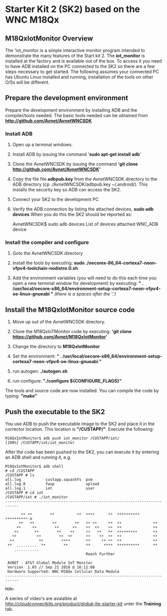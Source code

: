 # Starter Kit 2 (SK2) based on the WNC M18Qx 

## M18QxIotMonitor Overview
The 'iot_monitor is a simple interactive monitor program intended to demonstrate the many features of the Start kit 2.  The **iot_monitor** is installed at the factory
and is available out of the box.  To access it you need to have ADB installed on the PC connected to the SK2 so there are a few steps necessary to get
started.  The following assumes your connected PC has Ubuntu Linux installed and running, installation of the tools on other O/Ss will be different.

## Prepare the development environment
Prepare the development environment by installing ADB and the compiler/tools needed.  The basic tools needed can be obtained from **http://github.com/Avnet/AvnetWNCSDK**

### Install ADB
1. Open up a terminal windows.
2. Install ADB by issuing the command '**sudo apt-get install adb**'
3. Clone the AvnetWNCSDK by issuing the command **'git clone http://github.com/Avnet/AvnetWNCSDK'**
4. Copy the file file **adbpub.key** from the AvnetWNCSDK directory to the ADB directory (cp ./AvnetWNCSDK/adbpub.key ~/.android/).  This installs the security key so ADB can access the SK2.
5. Connect your SK2 to the development PC
6. Verify the ADB connection by listing the attached devices, **sudo adb devices** When you do this the SK2 should be reported as:

    AvnetWNCSDK$ sudo adb devices
    List of devices attached
    WNC_ADB	device

### Install the compiler and configure
1. Goto the AvnetWNCSDK directory

2. Install the tools by executing:  **sudo ./oecorex-86_64-cortexa7-neon-vfpv4-toolchain-nodistro.0.sh**

3. Add the environment variables (you will need to do this each time you open a new terminal window for development) by executing: **" .    /usr/local/oecore-x86_64/environment-setup-cortexa7-neon-vfpv4-oe-linux-gnueabi "** *(there is a spaces after the '.')*

## Install the M18QxIotMonitor source code
1. Move up out of the AvnetWNCSDK directory.

2. Clone the M18QxIoTMonitor code by executing: **'git clone https://github.com/Avnet/M18QxIotMonitor'**

3. Change the directory to **M18QxIotMonitor**

4. Set the environment: **" .    /usr/local/oecore-x86_64/environment-setup-cortexa7-neon-vfpv4-oe-linux-gnueabi "**

5. run autogen: **./autogen.sh**

6. run configure: **"./configure ${CONFIGURE_FLAGS}"**

The tools and source code are now installed.  You can compile the code by typing: **"make"**

## Push the executable to the SK2
You use ADB to push the executable image to the SK2 and place it in the corrector location.  This location is **"/CUSTAPP/"**.  Execute the following:

    M18QxIotMonitor$ adb push iot_monitor /CUSTAPP/iot/
    [100%] /CUSTAPP/iot/iot_monitor

After the code has been pushed to the SK2, you can execute it by entering an ADB shell and running it, e.g.

    M18QxIotMonitor$ adb shell
    # cd /CUSTAPP
    /CUSTAPP # ls
    all.log           custapp.squashfs  psm
    all.log.0         fwup              upload
    all.log.1         iot               user
    /CUSTAPP # cd iot
    /CUSTAPP/iot # ./iot_monitor 
    ----------------------------------------------------------------------------
    
           ** **        **          **  ****      **  **********  ********** ®
          **   **        **        **   ** **     **  **              **
         **     **        **      **    **  **    **  **              **
        **       **        **    **     **   **   **  *********       **
       **         **        **  **      **    **  **  **              **
      **           **        ****       **     ** **  **              **
     **  .........  **        **        **      ****  **********      **
        ...........
                                        Reach Further
    
     AVNET - AT&T Global Module IoT Monitor
     Version  1.03 // Sep 21 2018 @ 16:11:08 
     Hardware Supported: WNC M18Qx Cellular Data Module
    ----------------------------------------------------------------------------
    
    MON> 


A sieries of video's are avaialble at http://cloudconnectkits.org/product/global-lte-starter-kit unter the **Training** tab.





